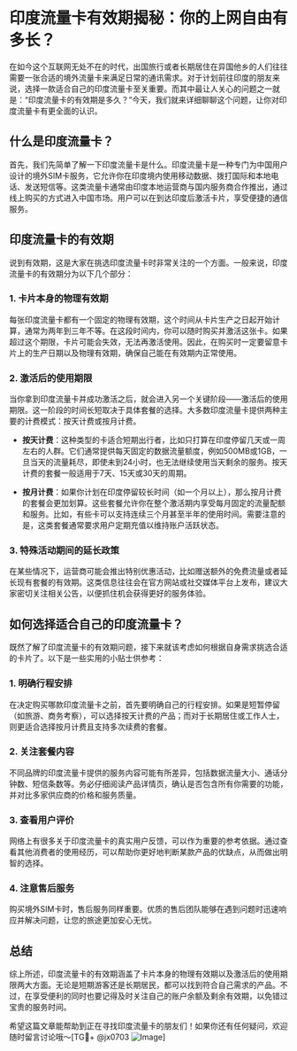 # 印度流量卡有效期揭秘：你的上网自由有多长？

在如今这个互联网无处不在的时代，出国旅行或者长期居住在异国他乡的人们往往需要一张合适的境外流量卡来满足日常的通讯需求。对于计划前往印度的朋友来说，选择一款适合自己的印度流量卡至关重要。而其中最让人关心的问题之一就是：“印度流量卡的有效期是多久？”今天，我们就来详细聊聊这个问题，让你对印度流量卡有更全面的认识。

## 什么是印度流量卡？

首先，我们先简单了解一下印度流量卡是什么。印度流量卡是一种专门为中国用户设计的境外SIM卡服务，它允许你在印度境内使用移动数据、拨打国际和本地电话、发送短信等。这类流量卡通常由印度本地运营商与国内服务商合作推出，通过线上购买的方式进入中国市场。用户可以在到达印度后激活卡片，享受便捷的通信服务。

## 印度流量卡的有效期

说到有效期，这是大家在挑选印度流量卡时非常关注的一个方面。一般来说，印度流量卡的有效期分为以下几个部分：

### 1. **卡片本身的物理有效期**
  
   每张印度流量卡都有一个固定的物理有效期，这个时间从卡片生产之日起开始计算，通常为两年到三年不等。在这段时间内，你可以随时购买并激活这张卡。如果超过这个期限，卡片可能会失效，无法再激活使用。因此，在购买时一定要留意卡片上的生产日期以及物理有效期，确保自己能在有效期内正常使用。

### 2. **激活后的使用期限**

   当你拿到印度流量卡并成功激活之后，就会进入另一个关键阶段——激活后的使用期限。这一阶段的时间长短取决于具体套餐的选择。大多数印度流量卡提供两种主要的计费模式：按天计费或按月计费。

   - **按天计费**：这种类型的卡适合短期出行者，比如只打算在印度停留几天或一周左右的人群。它们通常提供每天固定的数据流量额度，例如500MB或1GB，一旦当天的流量耗尽，即使未到24小时，也无法继续使用当天剩余的服务。按天计费的套餐一般适用于7天、15天或30天的周期。
   
   - **按月计费**：如果你计划在印度停留较长时间（如一个月以上），那么按月计费的套餐会更加划算。这些套餐允许你在整个激活期内享受每月固定的流量配额和服务。比如，有些卡可以支持连续三个月甚至半年的使用时间。需要注意的是，这类套餐通常要求用户定期充值以维持账户活跃状态。

### 3. **特殊活动期间的延长政策**

   在某些情况下，运营商可能会推出特别优惠活动，比如赠送额外的免费流量或者延长现有套餐的有效期。这类信息往往会在官方网站或社交媒体平台上发布，建议大家密切关注相关公告，以便抓住机会获得更好的服务体验。

## 如何选择适合自己的印度流量卡？

既然了解了印度流量卡的有效期问题，接下来就该考虑如何根据自身需求挑选合适的卡片了。以下是一些实用的小贴士供参考：

### 1. 明确行程安排

   在决定购买哪款印度流量卡之前，首先要明确自己的行程安排。如果是短暂停留（如旅游、商务考察），可以选择按天计费的产品；而对于长期居住或工作人士，则更适合选择按月计费且支持多次续费的套餐。

### 2. 关注套餐内容

   不同品牌的印度流量卡提供的服务内容可能有所差异，包括数据流量大小、通话分钟数、短信条数等。务必仔细阅读产品详情页，确认是否包含所有你需要的功能，并对比多家供应商的价格和服务质量。

### 3. 查看用户评价

   网络上有很多关于印度流量卡的真实用户反馈，可以作为重要的参考依据。通过查看其他消费者的使用经历，可以帮助你更好地判断某款产品的优缺点，从而做出明智的选择。

### 4. 注意售后服务

   购买境外SIM卡时，售后服务同样重要。优质的售后团队能够在遇到问题时迅速响应并解决问题，让您的旅途更加安心无忧。

## 总结

综上所述，印度流量卡的有效期涵盖了卡片本身的物理有效期以及激活后的使用期限两大方面。无论是短期游客还是长期居民，都可以找到符合自己需求的产品。不过，在享受便利的同时也要记得及时关注自己的账户余额及剩余有效期，以免错过宝贵的服务时间。

希望这篇文章能帮助到正在寻找印度流量卡的朋友们！如果你还有任何疑问，欢迎随时留言讨论哦～[TG💪+ @jx0703 ![Image](https://github.com/user-attachments/assets/dbca1d08-cadb-493c-b0ec-ad6f7a83f270)]